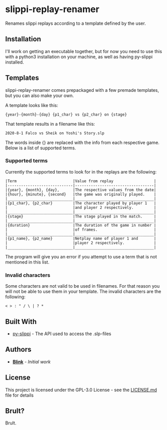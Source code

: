 # slippi-replay-renamer
Renames slippi replays according to a template defined by the user.

## Installation

I'll work on getting an executable together, but for now you need to use this with a python3 installation on your machine, as well as having py-slippi installed.

## Templates

slippi-replay-renamer comes prepackaged with a few premade templates, but you can also make your own.

A template looks like this:
```
{year}-{month}-{day} {p1_char} vs {p2_char} on {stage}
```

That template results in a filename like this:
```
2020-8-1 Falco vs Sheik on Yoshi's Story.slp
```

The words inside {} are replaced with the info from each respective game. Below is a list of supported terms.

### Supported terms

Currently the supported terms to look for in the replays are the following:
```
|Term                         |Value from replay                  |
|-----------------------------|-----------------------------------|
|{year}, {month}, {day},      |The respective values from the date|
|{hour}, {minute}, {second}   |the game was originally played.    |
|_____________________________|___________________________________|
|{p1_char}, {p2_char}         |The character played by player 1   |
|                             |and player 2 respectively.         |
|_____________________________|___________________________________|
|{stage}                      |The stage played in the match.     |
|_____________________________|___________________________________|
|{duration}                   |The duration of the game in number |
|                             |of frames.                         |
|_____________________________|___________________________________|
|{p1_name}, {p2_name}         |Netplay name of player 1 and       |
|                             |player 2 respectively.             |
|_____________________________|___________________________________|
```

The program will give you an error if you attempt to use a term that is not mentioned in this list.

### Invalid characters

Some characters are not valid to be used in filenames. For that reason you will not be able to use them in your template. The invalid characters are the following:
```
< > : " / \ | ? *
```

## Built With

* [py-slippi](https://github.com/hohav/py-slippi) - The API used to access the .slp-files

## Authors

* [**Blink**](https://twitter.com/BlinkSSBM) - *Initial work*

## License

This project is licensed under the GPL-3.0 License - see the [LICENSE.md](LICENSE.md) file for details

## Brult?

Brult.
